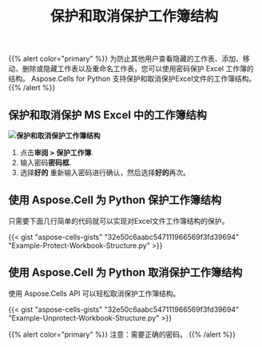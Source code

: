 ﻿---
title: 保护和取消保护工作簿结构
type: docs
weight: 40
url: /zh/python-java/protect-and-unprotect-workbook-structure/
description: 使用 Python 代码保护和取消保护 Excel 文件的工作簿结构。
---
{{% alert color="primary" %}}
为防止其他用户查看隐藏的工作表、添加、移动、删除或隐藏工作表以及重命名工作表，您可以使用密码保护 Excel 工作簿的结构。
Aspose.Cells for Python 支持保护和取消保护Excel文件的工作簿结构。
{{% /alert %}}


## **保护和取消保护 MS Excel 中的工作簿结构**

**![保护和取消保护工作簿结构](protect-and-unprotect-workbook-structure.png)**

1. 点击**审阅 > 保护工作簿**.
1. 输入密码**密码框**.
1. 选择**好的** 重新输入密码进行确认，然后选择**好的**再次。


## **使用 Aspose.Cell 为 Python 保护工作簿结构**
只需要下面几行简单的代码就可以实现对Excel文件工作簿结构的保护。

{{< gist "aspose-cells-gists" "32e50c6aabc547111966569f3fd39694" "Example-Protect-Workbook-Structure.py" >}}

## **使用 Aspose.Cell 为 Python 取消保护工作簿结构**
使用 Aspose.Cells API 可以轻松取消保护工作簿结构。

{{< gist "aspose-cells-gists" "32e50c6aabc547111966569f3fd39694" "Example-Unprotect-Workbook-Structure.py" >}}

{{% alert color="primary" %}}
注意：需要正确的密码。
{{% /alert %}}